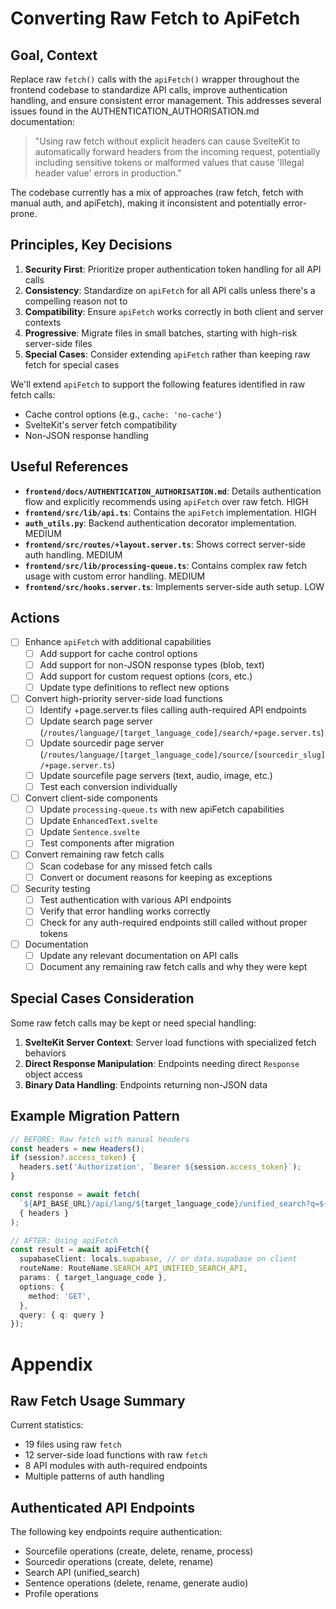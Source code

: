 # Converting Raw Fetch to ApiFetch

## Goal, Context

Replace raw `fetch()` calls with the `apiFetch()` wrapper throughout the frontend codebase to standardize API calls, improve authentication handling, and ensure consistent error management. This addresses several issues found in the AUTHENTICATION_AUTHORISATION.md documentation:

> "Using raw fetch without explicit headers can cause SvelteKit to automatically forward headers from the incoming request, potentially including sensitive tokens or malformed values that cause 'Illegal header value' errors in production."

The codebase currently has a mix of approaches (raw fetch, fetch with manual auth, and apiFetch), making it inconsistent and potentially error-prone.

## Principles, Key Decisions

1. **Security First**: Prioritize proper authentication token handling for all API calls
2. **Consistency**: Standardize on `apiFetch` for all API calls unless there's a compelling reason not to
3. **Compatibility**: Ensure `apiFetch` works correctly in both client and server contexts
4. **Progressive**: Migrate files in small batches, starting with high-risk server-side files
5. **Special Cases**: Consider extending `apiFetch` rather than keeping raw fetch for special cases

We'll extend `apiFetch` to support the following features identified in raw fetch calls:
- Cache control options (e.g., `cache: 'no-cache'`)
- SvelteKit's server fetch compatibility
- Non-JSON response handling

## Useful References

- **`frontend/docs/AUTHENTICATION_AUTHORISATION.md`**: Details authentication flow and explicitly recommends using `apiFetch` over raw fetch. HIGH
- **`frontend/src/lib/api.ts`**: Contains the `apiFetch` implementation. HIGH
- **`auth_utils.py`**: Backend authentication decorator implementation. MEDIUM
- **`frontend/src/routes/+layout.server.ts`**: Shows correct server-side auth handling. MEDIUM
- **`frontend/src/lib/processing-queue.ts`**: Contains complex raw fetch usage with custom error handling. MEDIUM
- **`frontend/src/hooks.server.ts`**: Implements server-side auth setup. LOW

## Actions

- [ ] Enhance `apiFetch` with additional capabilities
  - [ ] Add support for cache control options
  - [ ] Add support for non-JSON response types (blob, text)
  - [ ] Add support for custom request options (cors, etc.)
  - [ ] Update type definitions to reflect new options

- [ ] Convert high-priority server-side load functions
  - [ ] Identify +page.server.ts files calling auth-required API endpoints
  - [ ] Update search page server (`/routes/language/[target_language_code]/search/+page.server.ts`)
  - [ ] Update sourcedir page server (`/routes/language/[target_language_code]/source/[sourcedir_slug]/+page.server.ts`)
  - [ ] Update sourcefile page servers (text, audio, image, etc.)
  - [ ] Test each conversion individually

- [ ] Convert client-side components
  - [ ] Update `processing-queue.ts` with new apiFetch capabilities
  - [ ] Update `EnhancedText.svelte`
  - [ ] Update `Sentence.svelte`
  - [ ] Test components after migration

- [ ] Convert remaining raw fetch calls
  - [ ] Scan codebase for any missed fetch calls
  - [ ] Convert or document reasons for keeping as exceptions

- [ ] Security testing
  - [ ] Test authentication with various API endpoints
  - [ ] Verify that error handling works correctly
  - [ ] Check for any auth-required endpoints still called without proper tokens

- [ ] Documentation
  - [ ] Update any relevant documentation on API calls
  - [ ] Document any remaining raw fetch calls and why they were kept

## Special Cases Consideration

Some raw fetch calls may be kept or need special handling:

1. **SvelteKit Server Context**: Server load functions with specialized fetch behaviors
2. **Direct Response Manipulation**: Endpoints needing direct `Response` object access
3. **Binary Data Handling**: Endpoints returning non-JSON data

## Example Migration Pattern

```typescript
// BEFORE: Raw fetch with manual headers
const headers = new Headers();
if (session?.access_token) {
  headers.set('Authorization', `Bearer ${session.access_token}`);
}

const response = await fetch(
  `${API_BASE_URL}/api/lang/${target_language_code}/unified_search?q=${encodeURIComponent(query)}`,
  { headers }
);

// AFTER: Using apiFetch
const result = await apiFetch({
  supabaseClient: locals.supabase, // or data.supabase on client
  routeName: RouteName.SEARCH_API_UNIFIED_SEARCH_API,
  params: { target_language_code },
  options: {
    method: 'GET',
  },
  query: { q: query }
});
```

# Appendix

## Raw Fetch Usage Summary

Current statistics:
- 19 files using raw `fetch`
- 12 server-side load functions with raw `fetch`
- 8 API modules with auth-required endpoints
- Multiple patterns of auth handling

## Authenticated API Endpoints

The following key endpoints require authentication:
- Sourcefile operations (create, delete, rename, process)
- Sourcedir operations (create, delete, rename)
- Search API (unified_search)
- Sentence operations (delete, rename, generate audio)
- Profile operations
